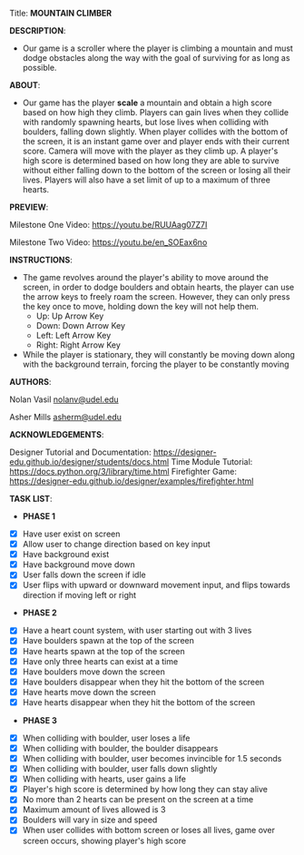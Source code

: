 Title:
**MOUNTAIN CLIMBER**


**DESCRIPTION**:
- Our game is a scroller where the player is climbing a mountain and must dodge obstacles along the way with the goal of surviving for as long as possible.

**ABOUT**:

- Our game has the player **scale** a mountain and obtain a high score based on how high they climb. Players can gain 
lives when they collide with randomly spawning hearts, but lose lives when colliding with boulders, falling down slightly. When
player collides with the bottom of the screen, it is an instant game over and player ends with their current score. Camera will
move with the player as they climb up. A player's high score is determined based on how long they are able to survive without either
falling down to the bottom of the screen or losing all their lives. Players will also have a set limit of up to a maximum of three hearts.

**PREVIEW**:

Milestone One Video:
https://youtu.be/RUUAag07Z7I

Milestone Two Video:
https://youtu.be/en_SOEax6no

**INSTRUCTIONS**:

- The game revolves around the player's ability to move around the screen, in order to dodge boulders and obtain hearts,
the player can use the arrow keys to freely roam the screen. However, they can only press the key once to move, holding down the
key will not help them.
    - Up: Up Arrow Key
    - Down: Down Arrow Key
    - Left: Left Arrow Key
    - Right: Right Arrow Key
- While the player is stationary, they will constantly be moving down along with the background terrain, forcing the player to
be constantly moving

**AUTHORS**:

Nolan Vasil nolanv@udel.edu

Asher Mills asherm@udel.edu

**ACKNOWLEDGEMENTS**:

Designer Tutorial and Documentation: https://designer-edu.github.io/designer/students/docs.html
Time Module Tutorial: https://docs.python.org/3/library/time.html
Firefighter Game: https://designer-edu.github.io/designer/examples/firefighter.html


**TASK LIST**:


- **PHASE 1**
- [x] Have user exist on screen
- [x] Allow user to change direction based on key input
- [x] Have background exist
- [x] Have background move down
- [x] User falls down the screen if idle
- [x] User flips with upward or downward movement input, and flips towards direction if moving left or right
- **PHASE 2**
- [X] Have a heart count system, with user starting out with 3 lives
- [X] Have boulders spawn at the top of the screen
- [X] Have hearts spawn at the top of the screen
- [X] Have only three hearts can exist at a time
- [X] Have boulders move down the screen
- [X] Have boulders disappear when they hit the bottom of the screen
- [X] Have hearts move down the screen
- [X] Have hearts disappear when they hit the bottom of the screen
- **PHASE 3**
- [X] When colliding with boulder, user loses a life
- [X] When colliding with boulder, the boulder disappears
- [X] When colliding with boulder, user becomes invincible for 1.5 seconds
- [X] When colliding with boulder, user falls down slightly
- [X] When colliding with hearts, user gains a life
- [X] Player's high score is determined by how long they can stay alive
- [X] No more than 2 hearts can be present on the screen at a time
- [X] Maximum amount of lives allowed is 3
- [X] Boulders will vary in size and speed
- [X] When user collides with bottom screen or loses all lives, game over screen occurs, showing player's high score